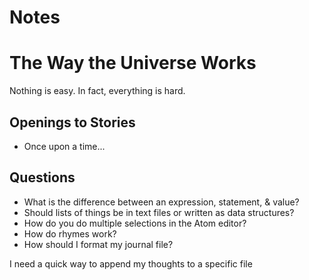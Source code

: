# Notes

# The Way the Universe Works

Nothing is easy. In fact, everything is hard.

## Openings to Stories

- Once upon a time...

## Questions

- What is the difference between an expression, statement, & value?
- Should lists of things be in text files or written as data structures?
- How do you do multiple selections in the Atom editor?
- How do rhymes work?
- How should I format my journal file?

I need a quick way to append my thoughts to a specific file
